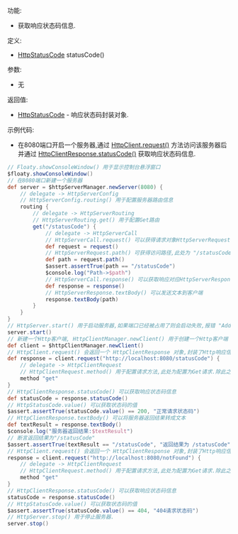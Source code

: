功能:

+ 获取响应状态码信息.

定义:

+ [HttpStatusCode](/API/Network/HttpCommon/HttpStatusCode/README.md) statusCode()

参数:

+ 无

返回值:

+ [HttpStatusCode](/API/Network/HttpCommon/HttpStatusCode/README.md) - 响应状态码封装对象.

示例代码:

+ 在8080端口开启一个服务器,通过 [HttpClient.request()](/API/Network/HttpClient/HttpClient/README.md?id=request)
  方法访问该服务器后并通过 [HttpClientResponse.statusCode()](/API/Network/HttpClient/HttpClientResponse/README.md?id=statusCode)
  获取响应状态码信息.

```groovy
// Floaty.showConsoleWindow() 用于显示控制台悬浮窗口
$floaty.showConsoleWindow()
// 在8080端口新建一个服务器
def server = $httpServerManager.newServer(8080) {
    // delegate -> HttpServerConfig
    // HttpServerConfig.routing() 用于配置服务器路由信息
    routing {
        // delegate -> HttpServerRouting
        // HttpServerRouting.get() 用于配置Get路由
        get("/statusCode") {
            // delegate -> HttpServerCall
            // HttpServerCall.request() 可以获得请求对象HttpServerRequest
            def request = request()
            // HttpServerRequest.path() 可获得访问路径,此处为 "/statusCode"
            def path = request.path()
            $assert.assertTrue(path == "/statusCode")
            $console.log("Path->$path")
            // HttpServerCall.response() 可以获取响应对应HttpServerResponse
            def response = response()
            // HttpServerResponse.textBody() 可以发送文本到客户端
            response.textBody(path)
        }
    }
}
// HttpServer.start() 用于启动服务器,如果端口已经被占用了则会启动失败,报错 "Address already in use"
server.start()
// 新建一个Http客户端, HttpClientManager.newClient() 用于创建一个Http客户端
def client = $httpClientManager.newClient()
// HttpClient.request() 会返回一个 HttpClientResponse 对象,封装了Http响应信息
def response = client.request("http://localhost:8080/statusCode") {
    // delegate -> HttpClientRequest
    // HttpClientRequest.method() 用于配置请求方法,此处为配置为Get请求.除此之外,还有post,put,patch,delete,head,options等方法
    method "get"
}
// HttpClientResponse.statusCode() 可以获取响应状态码信息
def statusCode = response.statusCode()
// HttpStatusCode.value() 可以获取状态码的值
$assert.assertTrue(statusCode.value() == 200, "正常请求状态码")
// HttpClientResponse.textBody() 可以将服务器返回结果转成文本
def textResult = response.textBody()
$console.log("服务器返回结果:$textResult")
// 断言返回结果为"/statusCode"
$assert.assertTrue(textResult == "/statusCode", "返回结果为 /statusCode")
// HttpClient.request() 会返回一个 HttpClientResponse 对象,封装了Http响应信息
response = client.request("http://localhost:8080/notFound") {
    // delegate -> HttpClientRequest
    // HttpClientRequest.method() 用于配置请求方法,此处为配置为Get请求.除此之外,还有post,put,patch,delete,head,options等方法
    method "get"
}
// HttpClientResponse.statusCode() 可以获取响应状态码信息
statusCode = response.statusCode()
// HttpStatusCode.value() 可以获取状态码的值
$assert.assertTrue(statusCode.value() == 404, "404请求状态码")
// HttpServer.stop() 用于停止服务器.
server.stop()
```